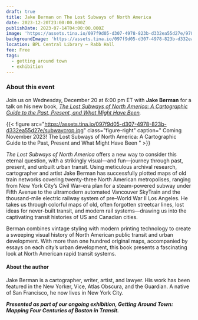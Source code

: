 ```yaml
---
draft: true
title: Jake Berman on The Lost Subways of North America
date: 2023-12-20T23:00:00.000Z
publishDate: 2023-07-14T04:00:00.000Z
image: 'https://assets.tina.io/097f9d05-d307-4978-823b-d332ea55d27e/9780226829791.jpg'
backgroundImage: 'https://assets.tina.io/097f9d05-d307-4978-823b-d332ea55d27e/9780226829791.jpg'
location: BPL Central Library – Rabb Hall
fee: Free
tags:
  - getting around town
  - exhibition
---
```


### About this event

Join us on Wednesday, December 20 at 6:00 pm ET with **Jake Berman** for a talk on his new book, *[The Lost Subways of North America: A Cartographic Guide to the Past, Present, and What Might Have Been](https://press.uchicago.edu/ucp/books/book/chicago/L/bo206950010.html).*

{{< figure src="https://assets.tina.io/097f9d05-d307-4978-823b-d332ea55d27e/subwaycrop.jpg" class="figure-right" caption=" Coming November 2023! The Lost Subways of North America: A Cartographic Guide to the Past, Present and What Might Have Been " >}}

*The Lost Subways of North America* offers a new way to consider this eternal question, with a strikingly visual—and fun—journey through past, present, and unbuilt urban transit. Using meticulous archival research, cartographer and artist Jake Berman has successfully plotted maps of old train networks covering twenty-three North American metropolises, ranging from New York City’s Civil War–era plan for a steam-powered subway under Fifth Avenue to the ultramodern automated Vancouver SkyTrain and the thousand-mile electric railway system of pre–World War II Los Angeles. He takes us through colorful maps of old, often forgotten streetcar lines, lost ideas for never-built transit, and modern rail systems—drawing us into the captivating transit histories of US and Canadian cities.

Berman combines vintage styling with modern printing technology to create a sweeping visual history of North American public transit and urban development. With more than one hundred original maps, accompanied by essays on each city’s urban development, this book presents a fascinating look at North American rapid transit systems.

#### About the author

Jake Berman is a cartographer, writer, artist, and lawyer. His work has been featured in the New Yorker, Vice, Atlas Obscura, and the Guardian. A native of San Francisco, he now lives in New York City.

***Presented as part of our ongoing exhibition, Getting Around Town: Mapping Four Centuries of Boston in Transit.***

<div id="eventbrite-widget-container-692561268397"></div>

<script src="https://www.eventbrite.com/static/widgets/eb_widgets.js"></script>

<script type="text/javascript">
    var exampleCallback = function() {
        console.log('Order complete!');
    };

    window.EBWidgets.createWidget({
        // Required
        widgetType: 'checkout',
        eventId: '692561268397',
        iframeContainerId: 'eventbrite-widget-container-692561268397',

        // Optional
        iframeContainerHeight: 425,  // Widget height in pixels. Defaults to a minimum of 425px if not provided
        onOrderComplete: exampleCallback  // Method called when an order has successfully completed
    });
</script>

